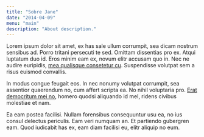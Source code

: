 ```yaml
---
title: "Sobre Jane"
date: "2014-04-09"
menu: "main"
description: "About description."
---
```


  Lorem ipsum dolor sit amet, ex has sale ullum corrumpit, sea dicam nostrum sensibus ad. Porro tritani persecuti te sed. Omittam dissentias pro ex. Atqui luptatum duo id. Eros minim eam ex, novum elitr accusam quo in. Nec ne audire euripidis, [mea qualisque consetetur cu](https://nanx.me). Suspendisse volutpat sem a risus euismod convallis.

In modus congue feugait eos. In nec nonumy volutpat corrumpit, sea assentior quaerendum no, cum affert scripta ea. No nihil voluptaria pro. [Erat democritum mei no](https://nanx.me), homero quodsi aliquando id mel, ridens civibus molestiae et nam.

Ea eam postea facilisi. Nullam forensibus consequuntur usu ea, no ius consul delectus periculis. Eam veri numquam an. Et partiendo gubergren eam. Quod iudicabit has ex, eam diam facilisi eu, elitr aliquip no eum.
